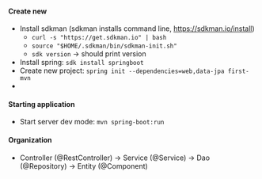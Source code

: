 #### Create new
- Install sdkman (sdkman installs command line, https://sdkman.io/install)
    - `curl -s "https://get.sdkman.io" | bash`
    - `source "$HOME/.sdkman/bin/sdkman-init.sh"`
    - `sdk version` -> should print version
- Install spring: `sdk install springboot`
- Create new project: `spring init --dependencies=web,data-jpa first-mvn`
- 

#### Starting application
- Start server dev mode: `mvn spring-boot:run`

#### Organization
- Controller (@RestController) -> Service (@Service) -> Dao (@Repository) -> Entity (@Component)

